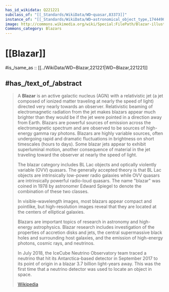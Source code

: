 ```yaml
---
has_id_wikidata: Q221221
subclass_of: "[[_Standards/WikiData/WD~quasar,83373]]"
instance_of: "[[_Standards/WikiData/WD~astronomical_object_type,17444909]]"
image: http://commons.wikimedia.org/wiki/Special:FilePath/Blazar-illustration.jpg
Commons_category: Blazars
---
```


# [[Blazar]] 

#is_/same_as :: [[../WikiData/WD~Blazar,221221|WD~Blazar,221221]] 

## #has_/text_of_/abstract 

> A **Blazar** is an active galactic nucleus (AGN) with a relativistic jet 
> (a jet composed of ionized matter traveling at nearly the speed of light) directed very nearly towards an observer. 
> Relativistic beaming of electromagnetic radiation from the jet makes blazars appear much brighter than they would be if the jet were pointed in a direction away from Earth. Blazars are powerful sources of emission across the electromagnetic spectrum and are observed to be sources of high-energy gamma ray photons. Blazars are highly variable sources, often undergoing rapid and dramatic fluctuations in brightness on short timescales (hours to days). Some blazar jets appear to exhibit superluminal motion, another consequence of material in the jet traveling toward the observer at nearly the speed of light.
>
> The blazar category includes BL Lac objects and optically violently variable (OVV) quasars. The generally accepted theory is that BL Lac objects are intrinsically low-power radio galaxies while OVV quasars are intrinsically powerful radio-loud quasars. The name "blazar" was coined in 1978 by astronomer Edward Spiegel to denote the combination of these two classes.
>
> In visible-wavelength images, most blazars appear compact and pointlike, but high-resolution images reveal that they are located at the centers of elliptical galaxies.
>
> Blazars are important topics of research in astronomy and high-energy astrophysics. Blazar research includes investigation of the properties of accretion disks and jets, the central supermassive black holes and surrounding host galaxies, and the emission of high-energy photons, cosmic rays, and neutrinos.
>
> In July 2018, the IceCube Neutrino Observatory team traced a neutrino that hit its Antarctica-based detector in September 2017 to its point of origin in a blazar 3.7 billion light-years away. This was the first time that a neutrino detector was used to locate an object in space.
>
> [Wikipedia](https://en.wikipedia.org/wiki/Blazar) 

